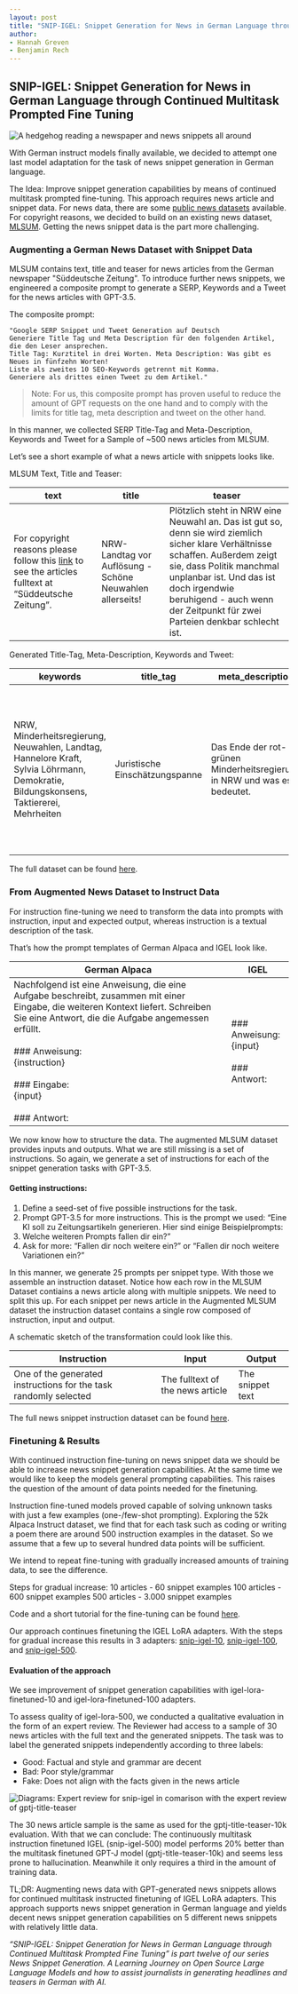 ```yaml
---
layout: post
title: "SNIP-IGEL: Snippet Generation for News in German Language through Continued Multitask Prompted Fine Tuning"
author:
- Hannah Greven
- Benjamin Rech 
---
```


## SNIP-IGEL: Snippet Generation for News in German Language through Continued Multitask Prompted Fine Tuning

![A hedgehog reading a newspaper and news snippets all around](https://user-images.githubusercontent.com/36483428/231879283-6bbf4c96-83b8-426e-876c-d4125b8c909e.jpg)

With German instruct models finally available, we decided to attempt one last model adaptation for the task of news snippet generation in German language.

The Idea: Improve snippet generation capabilities by means of continued multitask prompted fine-tuning. This approach requires news article and snippet data. For news data, there are some [public news datasets](https://snipaid-nlg.github.io/2023/03/28/German-News-Data.html) available. For copyright reasons, we decided to build on an existing news dataset, [MLSUM](https://huggingface.co/datasets/mlsum). Getting the news snippet data is the part more challenging.

### Augmenting a German News Dataset with Snippet Data

MLSUM contains text, title and teaser for news articles from the German newspaper "Süddeutsche Zeitung". To introduce further news snippets, we engineered a composite prompt to generate a SERP, Keywords and a Tweet for the news articles with GPT-3.5.

The composite prompt:

```
"Google SERP Snippet und Tweet Generation auf Deutsch  
Generiere Title Tag und Meta Description für den folgenden Artikel, die den Leser ansprechen.  
Title Tag: Kurztitel in drei Worten. Meta Description: Was gibt es Neues in fünfzehn Worten!  
Liste als zweites 10 SEO-Keywords getrennt mit Komma.  
Generiere als drittes einen Tweet zu dem Artikel."
```

> Note: For us, this composite prompt has proven useful to reduce the amount of GPT requests on the one hand and to comply with the  limits for title tag, meta description and tweet on the other hand.

In this manner, we collected SERP Title-Tag and Meta-Description, Keywords and Tweet for a Sample of ~500 news articles from MLSUM.

Let’s see a short example of what a news article with snippets looks like.

MLSUM Text, Title and Teaser:

| text | title | teaser |
|---|---|---|
| For copyright reasons please follow this [link](https://www.sueddeutsche.de/politik/nrw-landtag-vor-aufloesung-schoene-neuwahlen-allerseits-1.1308918) to see the articles fulltext at “Süddeutsche Zeitung”. | NRW-Landtag vor Auflösung - Schöne Neuwahlen allerseits! | Plötzlich steht in NRW eine Neuwahl an. Das ist gut so, denn sie wird ziemlich sicher klare Verhältnisse schaffen. Außerdem zeigt sie, dass Politik manchmal unplanbar ist. Und das ist doch irgendwie beruhigend - auch wenn der Zeitpunkt für zwei Parteien denkbar schlecht ist. |

Generated Title-Tag, Meta-Description, Keywords and Tweet:

| keywords | title_tag | meta_description | tweet |
|---|---|---|---|
| NRW, Minderheitsregierung, Neuwahlen, Landtag, Hannelore Kraft, Sylvia Löhrmann, Demokratie, Bildungskonsens, Taktiererei, Mehrheiten | Juristische Einschätzungspanne | Das Ende der rot-grünen Minderheitsregierung in NRW und was es bedeutet. | Das Ende der rot-grünen Minderheitsregierung in NRW - eine juristische Einschätzungspanne führt zu Neuwahlen im bevölkerungsreichsten Bundesland. Was bedeutet das für die Demokratie und den Bildungskonsens? #NRW #Minderheitsregierung #Neuwahlen |

The full dataset can be found [here](https://huggingface.co/datasets/snipaid/snippet-mlsum-500).

### From Augmented News Dataset to Instruct Data
For instruction fine-tuning we need to transform the data into prompts with instruction, input and expected output, whereas instruction is a textual description of the task. 

That’s how the prompt templates of German Alpaca and IGEL look like.

| German Alpaca | IGEL |
|---|---|
| Nachfolgend ist eine Anweisung, die eine Aufgabe beschreibt, zusammen mit einer Eingabe, die weiteren Kontext liefert. Schreiben Sie eine Antwort, die die Aufgabe angemessen erfüllt.<br><br>### Anweisung:<br>{instruction}<br><br>### Eingabe:<br>{input}<br><br>### Antwort: | ### Anweisung:<br>{input}<br><br>### Antwort: |

We now know how to structure the data. The augmented MLSUM dataset provides inputs and outputs. What we are still missing is a set of instructions. So again, we generate a set of instructions for each of the snippet generation tasks with GPT-3.5.

#### Getting instructions:

1. Define a seed-set of five possible instructions for the task.
2. Prompt GPT-3.5 for more instructions. This is the prompt we used: “Eine KI soll <Insert snippet name in Plural here> zu Zeitungsartikeln generieren. Hier sind einige Beispielprompts: <Insert five example prompts here> 
3. Welche weiteren Prompts fallen dir ein?”
4. Ask for more: “Fallen dir noch weitere ein?” or  “Fallen dir noch weitere Variationen ein?”

In this manner, we generate 25 prompts per snippet type. With those we assemble an instruction dataset. Notice how each row in the MLSUM Dataset contiains a news article along with multiple snippets. We need to split this up. For each snippet per news article in the Augmented MLSUM dataset the instruction dataset contains a single row composed of instruction, input and output. 

A schematic sketch of the transformation could look like this.
  
| Instruction | Input | Output |
|---|---|---|  
| One of the generated instructions for the task randomly selected | The fulltext of the news article | The snippet text |


The full news snippet instruction dataset can be found [here](https://github.com/snipaid-nlg/igel-lora-finetune-news-snippets).
  
### Finetuning & Results

With continued instruction fine-tuning on news snippet data we should be able to increase news snippet generation capabilities. At the same time we would like to keep the models general prompting capabilities. This raises the question of the amount of data points needed for the finetuning.

Instruction fine-tuned models proved capable of solving unknown tasks with just a few examples (one-/few-shot prompting). Exploring the 52k Alpaca Instruct dataset, we find that for each task such as coding or writing a poem there are around 500 instruction examples in the dataset. So we assume that a few up to several hundred data points will be sufficient.

We intend to repeat fine-tuning with gradually increased amounts of training data, to see the difference.

Steps for gradual increase:
10 articles - 60 snippet examples
100 articles - 600 snippet examples
500 articles - 3.000 snippet examples

Code and a short tutorial for the fine-tuning can be found [here](https://github.com/snipaid-nlg/igel-lora-finetune-news-snippets). 

Our approach continues finetuning the IGEL LoRA adapters. With the steps for gradual increase this results in 3 adapters: [snip-igel-10](https://huggingface.co/snipaid/snip-igel-10), [snip-igel-100](https://huggingface.co/snipaid/snip-igel-100), and [snip-igel-500](https://huggingface.co/snipaid/snip-igel-500).

#### Evaluation of the approach

We see improvement of snippet generation capabilities with igel-lora-finetuned-10 and igel-lora-finetuned-100 adapters.

To assess quality of igel-lora-500, we conducted a qualitative evaluation in the form of an expert review. The Reviewer had access to a sample of 30 news articles with the full text and the generated snippets. The task was to label the generated snippets independently according to three labels:

- Good: Factual and style and grammar are decent
- Bad: Poor style/grammar
- Fake: Does not align with the facts given in the news article

![Diagrams: Expert review for snip-igel in comarison with the expert review of gptj-title-teaser](https://user-images.githubusercontent.com/36483428/231887941-a83f0998-3e5f-4153-9690-d5c7eb5c2153.png)

  
The 30 news article sample is the same as used for the gptj-title-teaser-10k evaluation. With that we can conclude: The continuously multitask instruction finetuned IGEL (snip-igel-500) model performs 20% better than the multitask finetuned GPT-J model (gptj-title-teaser-10k) and seems less prone to hallucination. Meanwhile it only requires a third in the amount of training data.
  
TL;DR: Augmenting news data with GPT-generated news snippets allows for continued multitask instructed finetuning of IGEL LoRA adapters. This approach supports news snippet generation in German language and  yields decent news snippet generation capabilities on 5 different news snippets with relatively little data.

*“SNIP-IGEL: Snippet Generation for News in German Language through Continued Multitask Prompted Fine Tuning” is part twelve of our series News Snippet Generation. A Learning Journey on Open Source Large Language Models and how to assist journalists in generating headlines and teasers in German with AI.*
